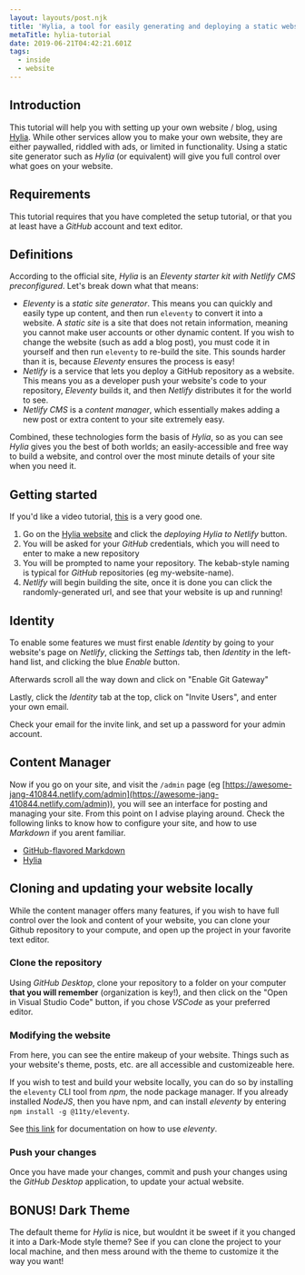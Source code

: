 ```yaml
---
layout: layouts/post.njk
title: 'Hylia, a tool for easily generating and deploying a static website'
metaTitle: hylia-tutorial
date: 2019-06-21T04:42:21.601Z
tags:
  - inside
  - website
---
```

## Introduction
This tutorial will help you with setting up your own website / blog, using [Hylia](https://hylia.website). While other services allow you to make
your own website, they are either paywalled, riddled with ads, or limited in functionality. Using a static site
generator such as *Hylia* (or equivalent) will give you full control over what goes on your website.

## Requirements

This tutorial requires that you have completed the setup tutorial, or that you at least have a *GitHub* account and text editor.

## Definitions

According to the official site, *Hylia* is an _Eleventy starter kit with Netlify CMS preconfigured_. Let's break down what
that means:

- *Eleventy* is a _static site generator_. This means you can quickly and easily type up content, and then run `eleventy` to convert it into a website. A _static site_ is a site that does not retain information, meaning you cannot make user accounts or other dynamic content. If you wish to change the website (such as add a blog post), you must code it in yourself and then run `eleventy` to re-build the site. This sounds harder than it is, because _Eleventy_ ensures the process is easy!
- *Netlify* is a service that lets you deploy a GitHub repository as a website. This means you as a developer push your website's code to your repository, *Eleventy* builds it, and then *Netlify* distributes it for the world to see.
- *Netlify CMS* is a _content manager_, which essentially makes adding a new post or extra content to your site extremely easy.

Combined, these technologies form the basis of *Hylia*, so as you can see *Hylia* gives you the best of both worlds; an
easily-accessible and free way to build a website, and control over the most minute details of your site when you need
it.

## Getting started
If you'd like a video tutorial, [this](https://www.youtube.com/watch?v=0hM_0BH-Y_A&feature=youtu.be) is a very good one.

1. Go on the [Hylia website](https://hylia.website/) and click the _deploying Hylia to Netlify_ button.
2. You will be asked for your *GitHub* credentials, which you will need to enter to make a new repository
3. You will be prompted to name your repository. The kebab-style naming is typical for *GitHub* repositories (eg my-website-name).
4. *Netlify* will begin building the site, once it is done you can click the randomly-generated url, and see that your website is up and running!

## Identity

To enable some features we must first enable _Identity_ by going to your website's page on *Netlify*, clicking the
_Settings_ tab, then _Identity_ in the left-hand list, and clicking the blue _Enable_ button.

Afterwards scroll all the way down and click on "Enable Git Gateway"

Lastly, click the _Identity_ tab at the top, click on "Invite Users", and enter your own email.

Check your email for the invite link, and set up a password for your admin account.

## Content Manager

Now if you go on your site, and visit the `/admin` page (eg [https://awesome-jang-410844.netlify.com/admin](https://awesome-jang-410844.netlify.com/admin)),
you will see an interface for posting and managing your site. From this point on I advise playing around. Check the following links to know how to
configure your site, and how to use *Markdown* if you arent familiar.

- [GitHub-flavored Markdown](https://help.github.com/en/articles/basic-writing-and-formatting-syntax)
- [Hylia](https://github.com/andybelldesign/hylia)

## Cloning and updating your website locally

While the content manager offers many features, if you wish to have full control over the look and content of your
website, you can clone your Github repository to your compute, and open up the project in your favorite text editor.

### Clone the repository
Using *GitHub Desktop*, clone your repository to a folder on your computer **that you will remember** (organization is key!),
and then click on the "Open in Visual Studio Code" button, if you chose *VSCode* as your preferred editor.

### Modifying the website
From here, you can see the entire makeup of your website. Things such as your website's theme, posts, etc. are all accessible and customizeable here.

If you wish to test and build your website locally, you can do so by installing the `eleventy` CLI tool from *npm*, the node package manager.
If you already installed *NodeJS*, then you have npm, and can install *eleventy* by entering `npm install -g @11ty/eleventy`.

See [this link](https://www.11ty.io/) for documentation on how to use *eleventy*.

### Push your changes
Once you have made your changes, commit and push your changes using the *GitHub Desktop* application, to update your
actual website.

## BONUS! Dark Theme
The default theme for *Hylia* is nice, but wouldnt it be sweet if it you changed it into a Dark-Mode style theme? See if 
you can clone the project to your local machine, and then mess around with the theme to customize it the way you want!
